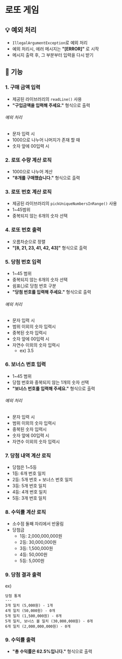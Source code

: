 # 로또 게임

## 💡 예외 처리
- `IllegalArgumentException`로 예외 처리
- 예외 처리시, 에러 메시지는 **"[ERROR]"** 로 시작
- 메시지 출력 후, 그 부분부터 입력을 다시 받기

## 🔧 기능

### 1. 구매 금액 입력
- 제공된 라이브러리의 `readLine()` 사용
- **"구입금액을 입력해 주세요."** 형식으로 출력

###### 예외 처리
- 문자 입력 시
- 1000으로 나누어 나머지가 존재 할 때
- 숫자 앞에 00입력 시

### 2. 로또 수량 계산 로직
- 1000으로 나누어 계산
- **"8개를 구매했습니다."** 형식으로 출력

### 3. 로또 번호 계산 로직
- 제공된 라이브러리의 `pickUniqueNumbersInRange()` 사용
- 1~45범위
- 중복되지 않는 6개의 숫자 선택

### 4. 로또 번호 출력
- 오름차순으로 정렬
- **"[8, 21, 23, 41, 42, 43]"** 형식으로 출력

### 5. 당첨 번호 입력
- 1~45 범위
- 중복되지 않는 6개의 숫자 선택
- 쉼표(,)로 당첨 번호 구분
- **"당첨 번호를 입력해 주세요."** 형식으로 출력

###### 예외 처리
- 문자 입력 시
- 범위 이외의 숫자 입력시
- 중복된 숫자 입력시
- 숫자 앞에 00입력 시
- 자연수 이외의 숫자 입력시
    - ex) 3.5

### 6. 보너스 번호 입력
- 1~45 범위
- 당첨 번호와 중복되지 않는 1개의 숫자 선택
- **"보너스 번호를 입력해 주세요."** 형식으로 출력

###### 예외 처리
- 문자 입력 시
- 범위 이외의 숫자 입력시
- 중복된 숫자 입력시
- 숫자 앞에 00입력 시
- 자연수 이외의 숫자 입력시

### 7. 당첨 내역 계산 로직
- 당첨은 1~5등
- 1등: 6개 번호 일치 
- 2등: 5개 번호 + 보너스 번호 일치
- 3등: 5개 번호 일치  
- 4등: 4개 번호 일치
- 5등: 3개 번호 일치

### 8. 수익률 계산 로직
- 소수점 둘째 자리에서 반올림
- 당첨금
  - 1등: 2,000,000,000원
  - 2등: 30,000,000원
  - 3등: 1,500,000원
  - 4등: 50,000원
  - 5등: 5,000원

### 9. 당첨 결과 출력
ex)
```
당첨 통계
---
3개 일치 (5,000원) - 1개
4개 일치 (50,000원) - 0개
5개 일치 (1,500,000원) - 0개
5개 일치, 보너스 볼 일치 (30,000,000원) - 0개
6개 일치 (2,000,000,000원) - 0개
```

### 9. 수익률 출력
- **"총 수익률은 62.5%입니다."** 형식으로 출력